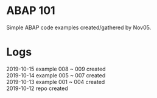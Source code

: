 ﻿
# ABAP 101

Simple ABAP code examples created/gathered by Nov05.

# Logs

2019-10-15 example 008 ~ 009 created        
2019-10-14 example 005 ~ 007 created   
2019-10-13 example 001 ~ 004 created  
2019-10-12 repo created        